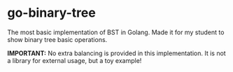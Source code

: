 # go-binary-tree

The most basic implementation of BST in Golang.
Made it for my student to show binary tree basic operations.

**IMPORTANT:** No extra balancing is provided in this implementation. It is not a library for external usage, but a toy example!
